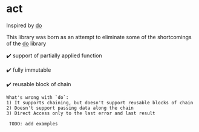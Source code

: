 # act

Inspired by [do](https://github.com/metarhia/do)

This library was born as an attempt to eliminate some of the shortcomings of the [do](https://github.com/metarhia/do) library

:heavy_check_mark: support of partially applied function

:heavy_check_mark: fully immutable

:heavy_check_mark: reusable block of chain

```
What's wrong with `do`:
1) It supports chaining, but doesn't support reusable blocks of chain
2) Doesn't support passing data along the chain
3) Direct Access only to the last error and last result

 TODO: add examples
